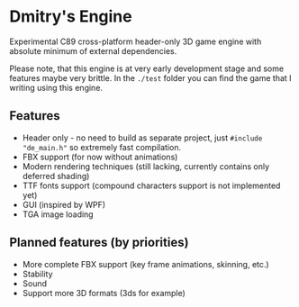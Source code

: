 # Dmitry's Engine

Experimental C89 cross-platform header-only 3D game engine with absolute minimum of external dependencies.

Please note, that this engine is at very early development stage and some features maybe very brittle. In the `./test` folder you can find the game that I writing using this engine.

## Features
- Header only - no need to build as separate project, just `#include "de_main.h"` so extremely fast compilation.
- FBX support (for now without animations)
- Modern rendering techniques (still lacking, currently contains only deferred shading)
- TTF fonts support (compound characters support is not implemented yet)
- GUI (inspired by WPF)
- TGA image loading

## Planned features (by priorities)
- More complete FBX support (key frame animations, skinning, etc.)
- Stability
- Sound 
- Support more 3D formats (3ds for example)
